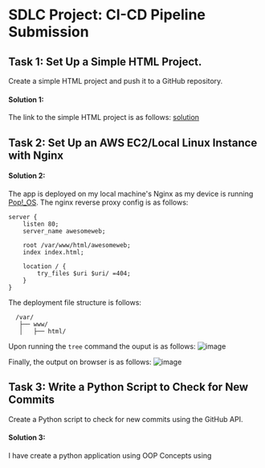 # SDLC Project: CI-CD Pipeline Submission

## Task 1: Set Up a Simple HTML Project. 
Create a simple HTML project and push it to a GitHub repository. 
#### Solution 1:
The link to the simple HTML project is as follows: [solution](https://github.com/vishwesh5544/devops-cicd)

## Task 2: Set Up an AWS EC2/Local Linux Instance with Nginx
#### Solution 2:
The app is deployed on my local machine's Nginx as my device is running [Pop!_OS](https://pop.system76.com/).
The nginx reverse proxy config is as follows:
```
server {
    listen 80;
    server_name awesomeweb;

    root /var/www/html/awesomeweb;
    index index.html;

    location / {
        try_files $uri $uri/ =404;
    }
}
```
The deployment file structure is follows:

      /var/
       ├── www/
       │   ├── html/

Upon running the `tree` command the ouput is as follows:
![image](https://github.com/user-attachments/assets/cbc2d503-a003-4873-963b-e7e9bcf88f42)

Finally, the output on browser is as follows:
![image](https://github.com/user-attachments/assets/7eac2dd7-7cb1-4e3b-a3d1-ab977bd3b744)

## Task 3: Write a Python Script to Check for New Commits
Create a Python script to check for new commits using the GitHub API.
#### Solution 3:
I have create a python application using OOP Concepts using 

